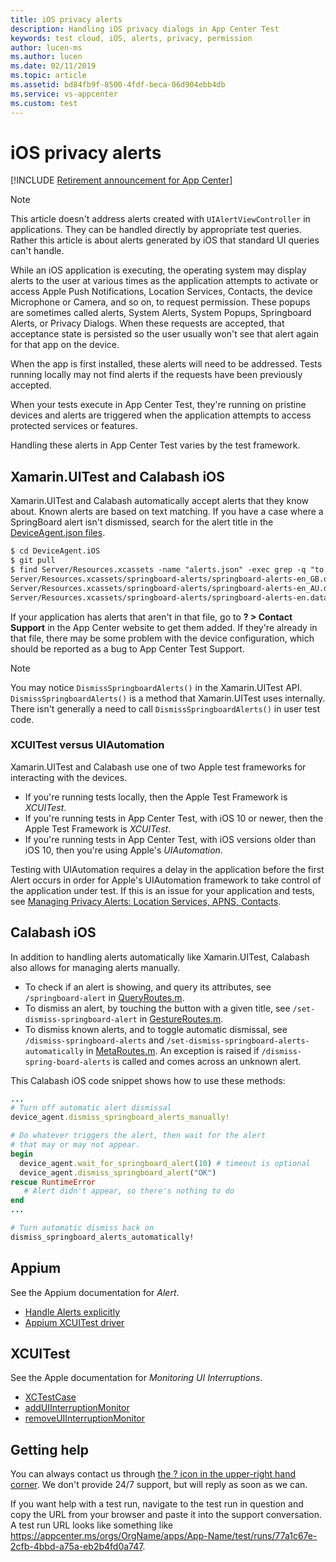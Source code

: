 ```yaml
---
title: iOS privacy alerts
description: Handling iOS privacy dialogs in App Center Test
keywords: test cloud, iOS, alerts, privacy, permission
author: lucen-ms
ms.author: lucen
ms.date: 02/11/2019
ms.topic: article
ms.assetid: bd84fb9f-8500-4fdf-beca-06d904ebb4db
ms.service: vs-appcenter
ms.custom: test
---
```


# iOS privacy alerts
[!INCLUDE [Retirement announcement for App Center](~/includes/retirement.md)]
> [!NOTE]
>This article doesn't address alerts created with `UIAlertViewController` in applications. They can be handled directly by appropriate test queries. Rather this article is about alerts generated by iOS that standard UI queries can't handle.

While an iOS application is executing, the operating system may display alerts to the user at various times as the application attempts to activate or access Apple Push Notifications, Location Services, Contacts, the device Microphone or Camera, and so on, to request permission. These popups are sometimes called alerts, System Alerts, System Popups, Springboard Alerts, or Privacy Dialogs. When these requests are accepted, that acceptance state is persisted so the user usually won't see that alert again for that app on the device.

When the app is first installed, these alerts will need to be addressed. Tests running locally may not find alerts if the requests have been previously accepted.

When your tests execute in App Center Test, they're running on pristine devices and alerts are triggered when the application attempts to access protected services or features.

Handling these alerts in App Center Test varies by the test framework.

## Xamarin.UITest and Calabash iOS
Xamarin.UITest and Calabash automatically accept alerts that they know about. Known alerts are based on text matching. If you have a case where a SpringBoard alert isn't dismissed, search for the alert title in the [DeviceAgent.json files](https://github.com/calabash/DeviceAgent.iOS/tree/develop/Server/Resources.xcassets/springboard-alerts). 

```xml
$ cd DeviceAgent.iOS
$ git pull
$ find Server/Resources.xcassets -name "alerts.json" -exec grep -q "to access your location" {} \; -print
Server/Resources.xcassets/springboard-alerts/springboard-alerts-en_GB.dataset/alerts.json
Server/Resources.xcassets/springboard-alerts/springboard-alerts-en_AU.dataset/alerts.json
Server/Resources.xcassets/springboard-alerts/springboard-alerts-en.dataset/alerts.json
```

If your application has alerts that aren't in that file, go to **? > Contact Support** in the App Center website to get them added. If they're already in that file, there may be some problem with the device configuration, which should be reported as a bug to App Center Test Support.  

> [!NOTE]
> You may notice `DismissSpringboardAlerts()` in the Xamarin.UITest API. `DismissSpringboardAlerts()` is a method that Xamarin.UITest uses internally. There isn't generally a need to call `DismissSpringboardAlerts()` in user test code.

### XCUITest versus UIAutomation
Xamarin.UITest and Calabash use one of two Apple test frameworks for interacting with the devices. 

* If you're running tests locally, then the Apple Test Framework is *XCUITest*.
* If you're running tests in App Center Test, with iOS 10 or newer, then the Apple Test Framework is *XCUITest*.
* If you're running tests in App Center Test, with iOS versions older than iOS 10, then you're using Apple's *UIAutomation*.

Testing with UIAutomation requires a delay in the application before the first Alert occurs in order for Apple's UIAutomation framework to take control of the application under test. If this is an issue for your application and tests, see [Managing Privacy Alerts: Location Services, APNS, Contacts](https://github.com/calabash/calabash-ios/wiki/Managing-Privacy-Alerts:--Location-Services,-APNS,-Contacts).

## Calabash iOS
In addition to handling alerts automatically like Xamarin.UITest, Calabash also allows for managing alerts manually.

* To check if an alert is showing, and query its attributes, see `/springboard-alert` in [QueryRoutes.m](https://github.com/calabash/DeviceAgent.iOS/blob/develop/Server/Routes/QueryRoutes.m).
* To dismiss an alert, by touching the button with a given title, see `/set-dismiss-springboard-alert` in [GestureRoutes.m](https://github.com/calabash/DeviceAgent.iOS/blob/develop/Server/Routes/GestureRoutes.m).
* To dismiss known alerts, and to toggle automatic dismissal, see `/dismiss-springboard-alerts` and `/set-dismiss-springboard-alerts-automatically` in [MetaRoutes.m](https://github.com/calabash/DeviceAgent.iOS/blob/develop/Server/Routes/MetaRoutes.m). An exception is raised if `/dismiss-spring-board-alerts` is called and comes across an unknown alert.

This Calabash iOS code snippet shows how to use these methods:

```ruby
...
# Turn off automatic alert dismissal
device_agent.dismiss_springboard_alerts_manually!

# Do whatever triggers the alert, then wait for the alert
# that may or may not appear.
begin
  device_agent.wait_for_springboard_alert(10) # timeout is optional
  device_agent.dismiss_springboard_alert("OK")
rescue RuntimeError
   # Alert didn't appear, so there's nothing to do
end
...

# Turn automatic dismiss back on
dismiss_springboard_alerts_automatically!
```

## Appium
See the Appium documentation for *Alert*.

* [Handle Alerts explicitly](https://github.com/appium/appium/issues/6864#issuecomment-258193484)
* [Appium XCUITest driver](https://github.com/appium/appium-xcuitest-driver)

## XCUITest
See the Apple documentation for *Monitoring UI Interruptions*.

* [XCTestCase](https://developer.apple.com/documentation/xctest/xctestcase)
* [addUIInterruptionMonitor](https://developer.apple.com/documentation/xctest/xctestcase/1496273-adduiinterruptionmonitor)
* [removeUIInterruptionMonitor](https://developer.apple.com/documentation/xctest/xctestcase/1496263-removeuiinterruptionmonitor)

## Getting help
You can always contact us through [the ? icon in the upper-right hand corner](~/help.md). We don't provide 24/7 support, but will reply as soon as we can.

If you want help with a test run, navigate to the test run in question and copy the URL from your browser and paste it into the support conversation. A test run URL looks like something like https://appcenter.ms/orgs/OrgName/apps/App-Name/test/runs/77a1c67e-2cfb-4bbd-a75a-eb2b4fd0a747.
